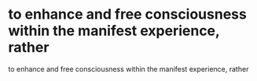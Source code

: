 # to enhance and free consciousness within the manifest experience, rather

to enhance and free consciousness within the manifest experience, rather